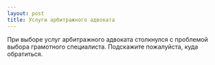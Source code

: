 ```yaml
---
layout: post 
title: Услуги арбитражного адвоката 
--- 
```

При выборе услуг арбитражного адвоката столкнулся с проблемой выбора грамотного специалиста. Подскажите пожалуйста, куда обратиться.
